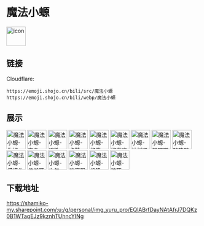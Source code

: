 # 魔法小螈
<img src="https://emoji.shojo.cn/bili/src/魔法小螈/icon.png" width="50" height="50" alt="icon">

## 链接
Cloudflare:
```
https://emoji.shojo.cn/bili/src/魔法小螈
https://emoji.shojo.cn/bili/webp/魔法小螈
```
## 展示
<img src="https://emoji.shojo.cn/bili/src/魔法小螈/魔法小螈-你好.png" width="50" height="50" alt="魔法小螈-你好">
<img src="https://emoji.shojo.cn/bili/src/魔法小螈/魔法小螈-变身.png" width="50" height="50" alt="魔法小螈-变身">
<img src="https://emoji.shojo.cn/bili/src/魔法小螈/魔法小螈-唱歌.png" width="50" height="50" alt="魔法小螈-唱歌">
<img src="https://emoji.shojo.cn/bili/src/魔法小螈/魔法小螈-点赞.png" width="50" height="50" alt="魔法小螈-点赞">
<img src="https://emoji.shojo.cn/bili/src/魔法小螈/魔法小螈-好奇.png" width="50" height="50" alt="魔法小螈-好奇">
<img src="https://emoji.shojo.cn/bili/src/魔法小螈/魔法小螈-好喜欢.png" width="50" height="50" alt="魔法小螈-好喜欢">
<img src="https://emoji.shojo.cn/bili/src/魔法小螈/魔法小螈-计划通.png" width="50" height="50" alt="魔法小螈-计划通">
<img src="https://emoji.shojo.cn/bili/src/魔法小螈/魔法小螈-哭唧唧.png" width="50" height="50" alt="魔法小螈-哭唧唧">
<img src="https://emoji.shojo.cn/bili/src/魔法小螈/魔法小螈-略略略.png" width="50" height="50" alt="魔法小螈-略略略">
<img src="https://emoji.shojo.cn/bili/src/魔法小螈/魔法小螈-摸摸头.png" width="50" height="50" alt="魔法小螈-摸摸头">
<img src="https://emoji.shojo.cn/bili/src/魔法小螈/魔法小螈-伸懒腰.png" width="50" height="50" alt="魔法小螈-伸懒腰">
<img src="https://emoji.shojo.cn/bili/src/魔法小螈/魔法小螈-生气.png" width="50" height="50" alt="魔法小螈-生气">
<img src="https://emoji.shojo.cn/bili/src/魔法小螈/魔法小螈-逃离现场.png" width="50" height="50" alt="魔法小螈-逃离现场">
<img src="https://emoji.shojo.cn/bili/src/魔法小螈/魔法小螈-投降.png" width="50" height="50" alt="魔法小螈-投降">
<img src="https://emoji.shojo.cn/bili/src/魔法小螈/魔法小螈-装死.png" width="50" height="50" alt="魔法小螈-装死">

## 下载地址

https://shamiko-my.sharepoint.com/:u:/g/personal/img_yuru_pro/EQlABrfDayNAtAfrJ7DQKz0B1WTaqEJz9kznhTUhncYINg